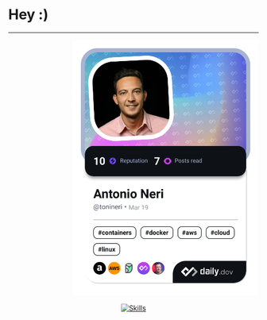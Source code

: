 # Hey :)

</div>

---

<div align="left">



</div>

<div align="right">
  <a href="https://app.daily.dev/tonineri">
    <img src="./devcard.png" width="375" alt="Antonio's Dev Card"/>
  </a>
</div>

<div align="center">

[![Skills](https://skillicons.dev/icons?i=kubernetes,azure,aws,gcp,openshift,docker,bash,sublime,vscode,terraform,linux,redhat,ubuntu,windows&theme=dark)](https://skillicons.dev)

</div>

